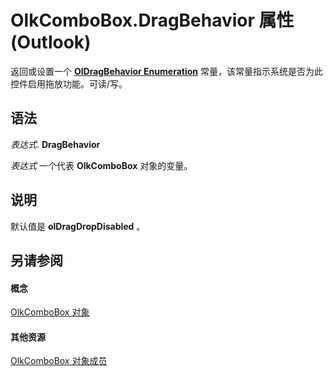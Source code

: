 
# OlkComboBox.DragBehavior 属性 (Outlook)

返回或设置一个  **[OlDragBehavior Enumeration](1e8c29d4-7800-663f-fb5f-aebc2a6b89fe.md)** 常量，该常量指示系统是否为此控件启用拖放功能。可读/写。


## 语法

 _表达式_. **DragBehavior**

 _表达式_ 一个代表 **OlkComboBox** 对象的变量。


## 说明

默认值是 **olDragDropDisabled** 。


## 另请参阅


#### 概念


[OlkComboBox 对象](8d5e2f25-2962-af28-2523-b7b82473ea0a.md)
#### 其他资源


[OlkComboBox 对象成员](618de9e2-f5b9-40d9-239e-95aeb9dce092.md)